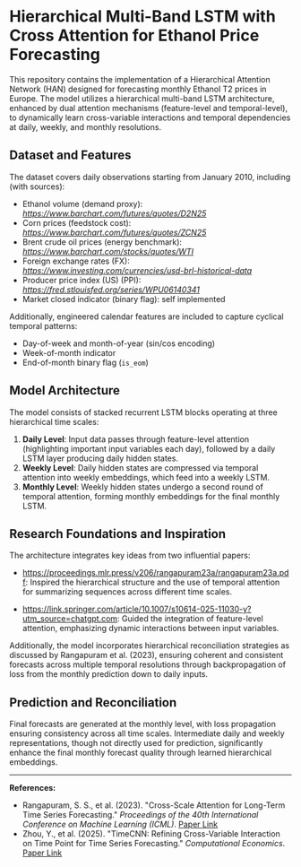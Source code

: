 # Hierarchical Multi-Band LSTM with Cross Attention for Ethanol Price Forecasting

This repository contains the implementation of a Hierarchical Attention Network (HAN) designed for forecasting monthly Ethanol T2 prices in Europe. The model utilizes a hierarchical multi-band LSTM architecture, enhanced by dual attention mechanisms (feature-level and temporal-level), to dynamically learn cross-variable interactions and temporal dependencies at daily, weekly, and monthly resolutions.

## Dataset and Features

The dataset covers daily observations starting from January 2010, including (with sources): 

* Ethanol volume (demand proxy): _https://www.barchart.com/futures/quotes/D2N25_
* Corn prices (feedstock cost): _https://www.barchart.com/futures/quotes/ZCN25_
* Brent crude oil prices (energy benchmark): _https://www.barchart.com/stocks/quotes/WTI_
* Foreign exchange rates (FX): _https://www.investing.com/currencies/usd-brl-historical-data_
* Producer price index (US) (PPI): _https://fred.stlouisfed.org/series/WPU06140341_
* Market closed indicator (binary flag): self implemented 

Additionally, engineered calendar features are included to capture cyclical temporal patterns:

* Day-of-week and month-of-year (sin/cos encoding)
* Week-of-month indicator
* End-of-month binary flag (`is_eom`)

## Model Architecture

The model consists of stacked recurrent LSTM blocks operating at three hierarchical time scales:

1. **Daily Level**: Input data passes through feature-level attention (highlighting important input variables each day), followed by a daily LSTM layer producing daily hidden states.
2. **Weekly Level**: Daily hidden states are compressed via temporal attention into weekly embeddings, which feed into a weekly LSTM.
3. **Monthly Level**: Weekly hidden states undergo a second round of temporal attention, forming monthly embeddings for the final monthly LSTM.

## Research Foundations and Inspiration

The architecture integrates key ideas from two influential papers:

* https://proceedings.mlr.press/v206/rangapuram23a/rangapuram23a.pdf: Inspired the hierarchical structure and the use of temporal attention for summarizing sequences across different time scales.

* https://link.springer.com/article/10.1007/s10614-025-11030-y?utm_source=chatgpt.com: Guided the integration of feature-level attention, emphasizing dynamic interactions between input variables.

Additionally, the model incorporates hierarchical reconciliation strategies as discussed by Rangapuram et al. (2023), ensuring coherent and consistent forecasts across multiple temporal resolutions through backpropagation of loss from the monthly prediction down to daily inputs.

## Prediction and Reconciliation

Final forecasts are generated at the monthly level, with loss propagation ensuring consistency across all time scales. Intermediate daily and weekly representations, though not directly used for prediction, significantly enhance the final monthly forecast quality through learned hierarchical embeddings.

---

**References:**

* Rangapuram, S. S., et al. (2023). "Cross-Scale Attention for Long-Term Time Series Forecasting." *Proceedings of the 40th International Conference on Machine Learning (ICML)*. [Paper Link](https://proceedings.mlr.press/v206/rangapuram23a/rangapuram23a.pdf)
* Zhou, Y., et al. (2025). "TimeCNN: Refining Cross-Variable Interaction on Time Point for Time Series Forecasting." *Computational Economics*. [Paper Link](https://link.springer.com/article/10.1007/s10614-025-11030-y?utm_source=chatgpt.com)
